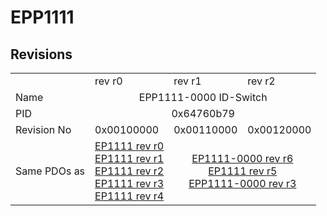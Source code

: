 # EPP1111

## Revisions
<table>
<tr>
<td></td>
<td>rev r0</td>
<td>rev r1</td>
<td>rev r2</td>
</tr>
<tr>
<td>Name</td>
<td colspan=3 align="center">EPP1111-0000 ID-Switch</td>
</tr>
<tr>
<td>PID</td>
<td colspan=3 align="center">0x64760b79</td>
</tr>
<tr>
<td>Revision No</td>
<td>0x00100000</td>
<td>0x00110000</td>
<td>0x00120000</td>
</tr>
<tr>
<td>Same PDOs as</td>
<td><a href="EP1111.md">EP1111 rev r0</a><br/><a href="EP1111.md">EP1111 rev r1</a><br/><a href="EP1111.md">EP1111 rev r2</a><br/><a href="EP1111.md">EP1111 rev r3</a><br/><a href="EP1111.md">EP1111 rev r4</a></td>
<td colspan=2 align="center"><a href="EP1111-0000.md">EP1111-0000 rev r6</a><br/><a href="EP1111.md">EP1111 rev r5</a><br/><a href="EPP1111-0000.md">EPP1111-0000 rev r3</a></td>
</tr>
</table>
